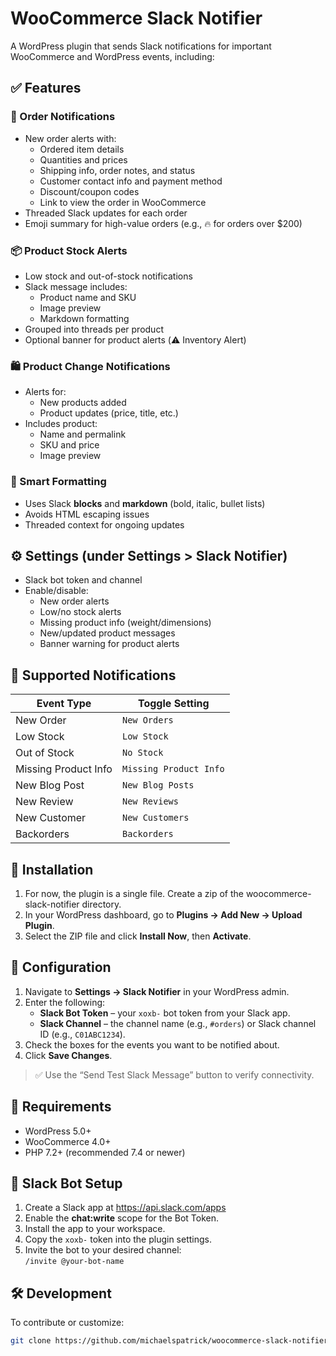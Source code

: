# WooCommerce Slack Notifier

A WordPress plugin that sends Slack notifications for important WooCommerce and WordPress events, including:

## ✅ Features

### 🔔 Order Notifications
- New order alerts with:
  - Ordered item details
  - Quantities and prices
  - Shipping info, order notes, and status
  - Customer contact info and payment method
  - Discount/coupon codes
  - Link to view the order in WooCommerce
- Threaded Slack updates for each order
- Emoji summary for high-value orders (e.g., 🔥 for orders over $200)

### 📦 Product Stock Alerts
- Low stock and out-of-stock notifications
- Slack message includes:
  - Product name and SKU
  - Image preview
  - Markdown formatting
- Grouped into threads per product
- Optional banner for product alerts (⚠️ Inventory Alert)

### 🛍️ Product Change Notifications
- Alerts for:
  - New products added
  - Product updates (price, title, etc.)
- Includes product:
  - Name and permalink
  - SKU and price
  - Image preview

### 🧠 Smart Formatting
- Uses Slack **blocks** and **markdown** (bold, italic, bullet lists)
- Avoids HTML escaping issues
- Threaded context for ongoing updates

## ⚙️ Settings (under Settings > Slack Notifier)
- Slack bot token and channel
- Enable/disable:
  - New order alerts
  - Low/no stock alerts
  - Missing product info (weight/dimensions)
  - New/updated product messages
  - Banner warning for product alerts

## 🧠 Supported Notifications
| Event Type          | Toggle Setting             |
|---------------------|----------------------------|
| New Order           | `New Orders`               |
| Low Stock           | `Low Stock`                |
| Out of Stock        | `No Stock`                 |
| Missing Product Info| `Missing Product Info`     |
| New Blog Post       | `New Blog Posts`           |
| New Review          | `New Reviews`              |
| New Customer        | `New Customers`            |
| Backorders          | `Backorders`               |

## 🚀 Installation

1. For now, the plugin is a single file.  Create a zip of the woocommerce-slack-notifier directory.
2. In your WordPress dashboard, go to **Plugins → Add New → Upload Plugin**.
3. Select the ZIP file and click **Install Now**, then **Activate**.

## 🔧 Configuration

1. Navigate to **Settings → Slack Notifier** in your WordPress admin.
2. Enter the following:
   - **Slack Bot Token** – your `xoxb-` bot token from your Slack app.
   - **Slack Channel** – the channel name (e.g., `#orders`) or Slack channel ID (e.g., `C01ABC1234`).
3. Check the boxes for the events you want to be notified about.
4. Click **Save Changes**.

> ✅ Use the “Send Test Slack Message” button to verify connectivity.

## 🧪 Requirements

- WordPress 5.0+
- WooCommerce 4.0+
- PHP 7.2+ (recommended 7.4 or newer)

## 💬 Slack Bot Setup

1. Create a Slack app at https://api.slack.com/apps
2. Enable the **chat:write** scope for the Bot Token.
3. Install the app to your workspace.
4. Copy the `xoxb-` token into the plugin settings.
5. Invite the bot to your desired channel:  
   `/invite @your-bot-name`

## 🛠️ Development

To contribute or customize:

```bash
git clone https://github.com/michaelspatrick/woocommerce-slack-notifier.git

